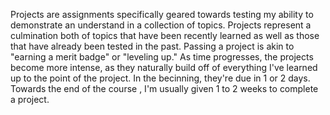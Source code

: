 Projects are assignments specifically geared towards testing my ability to demonstrate an understand in a collection of topics.
Projects represent a culmination both of topics that have been recently learned 
as well as those that have already been tested in the past.  Passing a project is akin to "earning a merit badge" 
or "leveling up."  As time progresses, the projects become more intense, as they naturally build off of everything I've learned
up to the point of the project.  In the becinning, they're due in 1 or 2 days.  Towards the end of the course , I'm
usually given 1 to 2 weeks to complete a project.  
